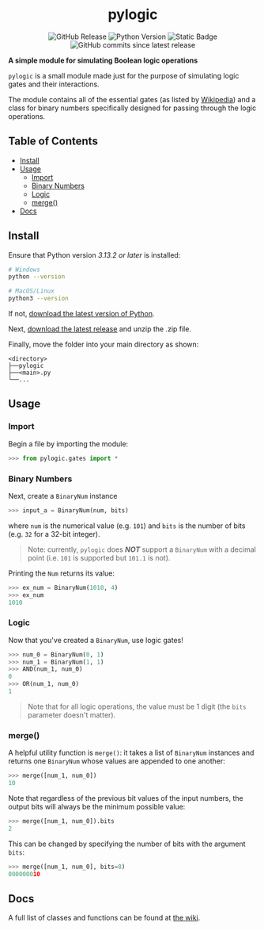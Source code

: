 <h1 align="center">pylogic</h1>

<div align=center>

![GitHub Release](https://img.shields.io/github/v/release/kuroninninja/pylogic?style=for-the-badge)
![Python Version](https://img.shields.io/badge/python-3.13.2-%233776AB?style=for-the-badge&logo=python&logoColor=white)
![Static Badge](https://img.shields.io/badge/readme_style-standard-green?style=for-the-badge&link=github.com%2FRichardLitt%2Fstandard-readme)
![GitHub commits since latest release](https://img.shields.io/github/commits-since/kuroninninja/pylogic/latest?style=for-the-badge)


</div>

**A simple module for simulating Boolean logic operations**

`pylogic` is a small module made just for the purpose of simulating logic gates and their interactions.

The module contains all of the essential gates (as listed by [Wikipedia](https://en.wikipedia.org/wiki/Logic_gate#)) and a class for binary numbers specifically designed for passing through the logic operations.

## Table of Contents

- [Install](#install)
- [Usage](#usage)
    - [Import](#import)
    - [Binary Numbers](#binary-numbers)
    - [Logic](#logic)
    - [merge()](#merge)
- [Docs](#docs)

## Install

Ensure that Python version _3.13.2 or later_ is installed:

```bash
# Windows
python --version

# MacOS/Linux
python3 --version
```

If not, [download the latest version of Python](https://www.python.org/downloads/).

Next, [download the latest release](https://www.github.com/kuroninninja/pylogic/releases/latest) and unzip the .zip file.

Finally, move the folder into your main directory as shown:

```
<directory>
├──pylogic
├──<main>.py
└──...
```

## Usage

### Import

Begin a file by importing the module:

```python
>>> from pylogic.gates import *
```

### Binary Numbers

Next, create a `BinaryNum` instance

```python
>>> input_a = BinaryNum(num, bits)
```

where `num` is the numerical value (e.g. `101`) and `bits` is the number of bits (e.g. `32` for a 32-bit integer).

> Note: currently, `pylogic` does _**NOT**_ support a `BinaryNum` with a decimal point (i.e. `101` is supported but `101.1` is not).

Printing the `Num` returns its value:

```python
>>> ex_num = BinaryNum(1010, 4)
>>> ex_num
1010
```

### Logic

Now that you've created a `BinaryNum`, use logic gates!

```python
>>> num_0 = BinaryNum(0, 1)
>>> num_1 = BinaryNum(1, 1)
>>> AND(num_1, num_0)
0
>>> OR(num_1, num_0)
1
```

> Note that for all logic operations, the value must be 1 digit (the `bits` parameter doesn't matter).

### merge()

A helpful utility function is `merge()`: it takes a list of `BinaryNum` instances and returns one `BinaryNum` whose values are appended to one another:

```python
>>> merge([num_1, num_0])
10
```

Note that regardless of the previous bit values of the input numbers, the output bits will always be the minimum possible value:

```python
>>> merge([num_1, num_0]).bits
2
```

This can be changed by specifying the number of bits with the argument `bits`:

```python
>>> merge([num_1, num_0], bits=8)
000000010
```

## Docs

A full list of classes and functions can be found at [the wiki](https://www.github.com/kuroninninja/pylogic/wiki).
